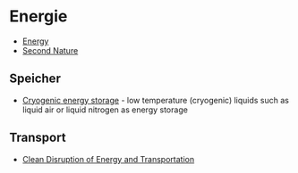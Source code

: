 # Energie

- [Energy](https://jwmza.com/thoughts/energy/)
- [Second Nature](https://secondnature.org/solutions-center/)

## Speicher

- [Cryogenic energy storage](https://en.wikipedia.org/wiki/Cryogenic_energy_storage) - low temperature (cryogenic) liquids such as liquid air or liquid nitrogen as energy storage

## Transport

- [Clean Disruption of Energy and Transportation](https://www.youtube.com/watch?v=duWFnukFJhQ&t=1s)
